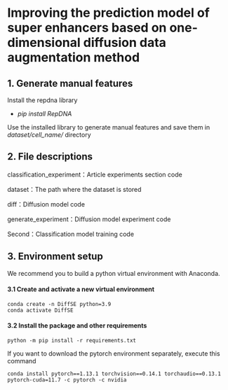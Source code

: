 # Improving the prediction model of super enhancers based on one-dimensional diffusion data augmentation method

## 1. Generate manual features

Install the repdna library

- *pip install RepDNA* 

Use the installed library to generate manual features and save them in *dataset/cell_name/* directory

## 2. File descriptions

classification_experiment：Article experiments section code

dataset：The path where the dataset is stored

diff：Diffusion model code

generate_experiment：Diffusion model experiment code

Second：Classification model training code

## 3. Environment setup

We recommend you to build a python virtual environment with Anaconda. 


#### 3.1 Create and activate a new virtual environment

```
conda create -n DiffSE python=3.9
conda activate DiffSE
```



#### 3.2 Install the package and other requirements

```
python -m pip install -r requirements.txt
```
If you want to download the pytorch environment separately, execute this command
```
conda install pytorch==1.13.1 torchvision==0.14.1 torchaudio==0.13.1 pytorch-cuda=11.7 -c pytorch -c nvidia
```
